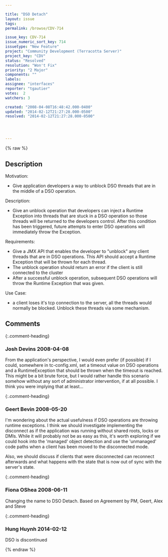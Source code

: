 ```yaml
---

title: "DSO Detach"
layout: issue
tags: 
permalink: /browse/CDV-714

issue_key: CDV-714
issue_numeric_sort_key: 714
issuetype: "New Feature"
project: "Community Development (Terracotta Server)"
project_key: "CDV"
status: "Resolved"
resolution: "Won't Fix"
priority: "2 Major"
components: ""
labels: 
assignee: "interfaces"
reporter: "tgautier"
votes:  2
watchers: 3

created: "2008-04-08T16:48:42.000-0400"
updated: "2014-02-12T21:27:28.000-0500"
resolved: "2014-02-12T21:27:28.000-0500"




---
```


{% raw %}

## Description

<div markdown="1" class="description">

Motivation:
  - Give application developers a way to unblock DSO threads that are in the middle of a DSO operation.

Description:
  - Give an unblock operation that developers can inject a Runtime Exception into threads that are stuck in a DSO operation so those threads will be returned to the developers control.  After this condition has been triggered, future attempts to enter DSO operations will immediately throw the Exception.

Requirements:
  - Give a JMX API that enables the developer to "unblock" any client threads that are in DSO operations.  This API should accept a Runtime Exception that will be thrown for each thread.  
  - The unblock operation should return an error if the client is still connected to the cluster
  - After a successful unblock operation, subsequent DSO operations will throw the Runtime Exception that was given.

Use Case:
- a client loses it's tcp connection to the server, all the threads would normally be blocked.  Unblock these threads via some mechanism.

</div>

## Comments


{:.comment-heading}
### **Josh Devins** <span class="date">2008-04-08</span>

<div markdown="1" class="comment">

From the application's perspective, I would even prefer (if possible) if I could, somewhere in tc-config.xml, set a timeout value on DSO operations and a RuntimeException that should be thrown when the timeout is reached. This might be a bit brute force, but I would rather handle this scenario somehow without any sort of administrator intervention, if at all possible. I think you were implying that at least...

</div>


{:.comment-heading}
### **Geert Bevin** <span class="date">2008-05-20</span>

<div markdown="1" class="comment">

I'm wondering about the actual usefulness if DSO operations are throwing runtime exceptions. I think we should investigate implementing the disconnect as if the application was running without shared roots, locks or DMIs. While it will probably not be as easy as this, it's worth exploring if we could hook into the 'managed' object detection and use the 'unmanaged' code paths when a client has been moved to the disconnected mode.

Also, we should discuss if clients that were disconnected can reconnect afterwards and what happens with the state that is now out of sync with the server's state.

</div>


{:.comment-heading}
### **Fiona OShea** <span class="date">2008-06-11</span>

<div markdown="1" class="comment">

Changing the name to DSO Detach. Based on Agreement by PM, Geert, Alex and Steve

</div>


{:.comment-heading}
### **Hung Huynh** <span class="date">2014-02-12</span>

<div markdown="1" class="comment">

DSO is discontinued

</div>



{% endraw %}
